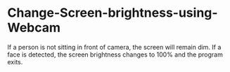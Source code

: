 # Change-Screen-brightness-using-Webcam

If a person is not sitting in front of camera, the screen will remain dim. If a face is detected, the screen brightness changes to 100% and the program exits.
